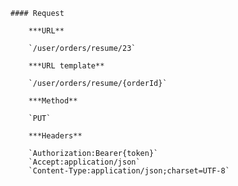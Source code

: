     #### Request

        ***URL**

        `/user/orders/resume/23`

        ***URL template**

        `/user/orders/resume/{orderId}`

        ***Method**

        `PUT`

        ***Headers**

        `Authorization:Bearer{token}`
        `Accept:application/json`
        `Content-Type:application/json;charset=UTF-8`
